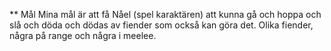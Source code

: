 ** Mål
Mina mål är att få Nåel (spel karaktären) att kunna gå och hoppa och slå och döda och dödas av fiender som också kan göra det. Olika fiender, några på range och några i meelee.